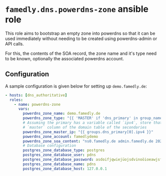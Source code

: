 # `famedly.dns.powerdns-zone` ansible role

This role aims to bootstrap an empty zone into powerdns so that it can be
used immediately without needing to be created using powerdns-admin or
API calls.

For this, the contents of the SOA record, the zone name and it's type
need to be known, optionally the associated powerdns account.

## Configuration

A sample configuration is given below for setting up `demo.famedly.de`:

```yaml
- hosts: [dns_authoritative]
  roles:
    - name: powerdns-zone
      vars:
        powerdns_zone_name: demo.famedly.de
        powerdns_zone_type: "{{ 'MASTER' if 'dns_primary' in group_names else 'SLAVE' }}"
        # Assuming the primary has a variable called `ipv4`, store that ip in the
        # `master` column of the domain table of the secondaries
        powerdns_zone_master_ip: "{{ groups.dns_primary[0].ipv4 }}"
        powerdns_zone_account: famedlydemo
        powerdns_zone_soa_content: "ns0.famedly.de admin.famedly.de 2022010101 10800 3600 604800 3600"
        # Database configuration
        postgres_zone_database_type: postgres
        postgres_zone_database_user: pdns
        postgres_zone_database_password: asdoifjqwiejüojsdvinoöioeawjsf
        postgres_zone_database_name: pdns
        postgres_zone_database_host: 127.0.0.1
```
